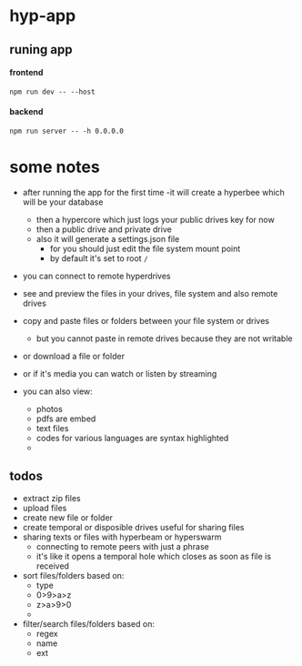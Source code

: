 # hyp-app

## runing app

#### frontend
```shell
npm run dev -- --host
```

#### backend
```shell
npm run server -- -h 0.0.0.0
```

# some notes

- after running the app for the first time
  -it will create a hyperbee which will be your database
  - then a hypercore which just logs your public drives key for now
  - then a public drive and private drive
  - also it will generate a settings.json file
     - for you should just edit the file system mount point
     - by default it's set to root `/`
 
- you can connect to remote hyperdrives
- see and preview the files in your drives, file system and also remote drives
- copy and paste files or folders between your file system or drives
  - but you cannot paste in remote drives because they are not writable
- or download a file or folder
- or if it's media you can watch or listen by streaming
- you can also view:
   - photos
   - pdfs are embed
   - text files
   - codes for various languages are syntax highlighted
   - 
   

## todos
- extract zip files
- upload files
- create new file or folder
- create temporal or disposible drives useful for sharing files
- sharing texts or files with hyperbeam or hyperswarm
  - connecting to remote peers with just a phrase
  - it's like it opens a temporal hole which closes as soon as file is received
- sort files/folders based on:
  - type
  - 0>9>a>z
  - z>a>9>0
  - 
- filter/search files/folders based on:
  - regex
  - name
  - ext
